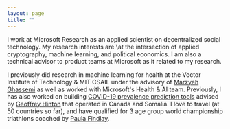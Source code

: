 ```yaml
---
layout: page
title: ""
---
```


I work at Microsoft Research as an applied scientist on decentralized social technology. My research interests are \at the intersection of applied cryptography, machine learning, and political economics. I am also a technical advisor to product teams at Microsoft as it related to my research. 

I previously did research in machine learning for health at the Vector Institute of Technology & MIT CSAIL under the advisory of [Marzyeh Ghassemi](https://healthyml.org/people/) as well as worked with Microsoft's Health & AI team. Previously, I has also worked on building [COVID-19 prevalence prediction tools](https://flatten.ca) advised by [Geoffrey Hinton](https://www.cs.toronto.edu/~hinton/) that operated in Canada and Somalia. I love to travel (at 50 countries so far), and have qualified for 3 age group world championship triathlons coached by [Paula Findlay](https://www.instagram.com/paula_findlay/?hl=en). 

<script defer data-domain="shreyj.com" src="https://plausible.io/js/script.js"></script>
